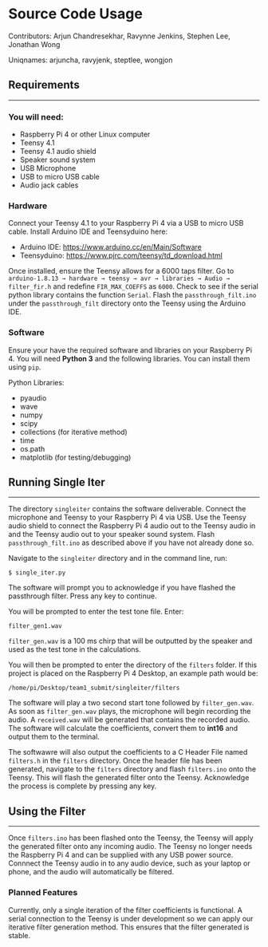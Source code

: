 # Source Code Usage
Contributors: Arjun Chandresekhar, Ravynne Jenkins, Stephen Lee, Jonathan Wong


Uniqnames: arjuncha, ravyjenk, steptlee, wongjon



## Requirements
---
### You will need:
* Raspberry Pi 4 or other Linux computer
* Teensy 4.1
* Teensy 4.1 audio shield
* Speaker sound system
* USB Microphone
* USB to micro USB cable
* Audio jack cables

### **Hardware**
Connect your Teensy 4.1 to your Raspberry Pi 4 via a USB to micro USB cable. Install Arduino IDE and Teensyduino here:
* Arduino IDE: https://www.arduino.cc/en/Main/Software
* Teensyduino: https://www.pjrc.com/teensy/td_download.html

Once installed, ensure the Teensy allows for a 6000 taps filter. Go to `arduino-1.8.13 → hardware → teensy → avr → libraries → Audio → filter_fir.h` and redefine `FIR_MAX_COEFFS` as `6000`. Check to see if the serial python library contains the function `Serial`. Flash the `passthrough_filt.ino` under the `passthrough_filt` directory onto the Teensy using the Arduino IDE.

### **Software**
Ensure your have the required software and libraries on your Raspberry Pi 4. You will need **Python 3** and the following libraries. You can install them using `pip`.

Python Libraries:
* pyaudio
* wave
* numpy
* scipy
* collections (for iterative method)
* time
* os.path
* matplotlib (for testing/debugging)

## Running Single Iter
---
The directory `singleiter` contains the software deliverable. Connect the microphone and Teensy to your Raspberry Pi 4 via USB. Use the Teensy audio shield to connect the Raspberry Pi 4 audio out to the Teensy audio in and the Teensy audio out to your speaker sound system. Flash `passthrough_filt.ino` as described above if you have not already done so.

Navigate to the `singleiter` directory and in the command line, run:
```
$ single_iter.py
```
The software will prompt you to acknowledge if you have flashed the passthrough filter. Press any key to continue.

You will be prompted to enter the test tone file. Enter:
```
filter_gen1.wav
```
`filter_gen.wav` is a 100 ms chirp that will be outputted by the speaker and used as the test tone in the calculations. 

You will then be prompted to enter the directory of the `filters` folder. If this project is placed on the Raspberry Pi 4 Desktop, an example path would be: 
```
/home/pi/Desktop/team1_submit/singleiter/filters
```

The software will play a two second start tone followed by `filter_gen.wav`. As soon as `filter_gen.wav` plays, the microphone will begin recording the audio. A `received.wav` will be generated that contains the recorded audio. The software will calculate the coefficients, convert them to **int16** and output them to the terminal.

The softwawre will also output the coefficients to a C Header File named `filters.h` in the `filters` directory. Once the header file has been generated, navigate to the `filters` directory and flash `filters.ino` onto the Teensy. This will flash the generated filter onto the Teensy. Acknowledge the process is complete by pressing any key.

## Using the Filter
---
Once `filters.ino` has been flashed onto the Teensy, the Teensy will apply the generated filter onto any incoming audio. The Teensy no longer needs the Raspberry Pi 4 and can be supplied with any USB power source. Connnect the Teensy audio in to any audio device, such as your laptop or phone, and the audio will automatically be filtered.

### Planned Features
Currently, only a single iteration of the filter coefficients is functional. A serial connection to the Teensy is under development so we can apply our iterative filter generation method. This ensures that the filter generated is stable. 

